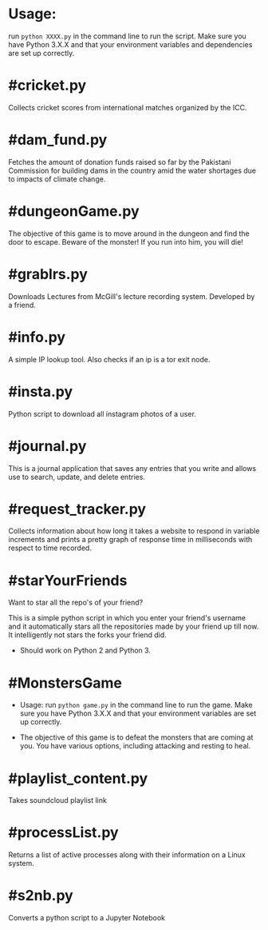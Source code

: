 Usage: 
========================
run `python XXXX.py` in the command line to run the script. Make sure you have Python 3.X.X and that your environment variables and dependencies are set up correctly.

#cricket.py
==============

Collects cricket scores from international matches organized by the ICC. 

#dam_fund.py
==============

Fetches the amount of donation funds raised so far by the Pakistani Commission for building dams in the country amid the water shortages due to impacts of climate change.

#dungeonGame.py
==============

The objective of this game is to move around in the dungeon and find the door to escape. Beware of the monster! If you run into him, you will die!

#grablrs.py
==============

Downloads Lectures from McGill's lecture recording system. Developed by a friend.

#info.py
==============

A simple IP lookup tool. Also checks if an ip is a tor exit node.

#insta.py
==============

Python script to download all instagram photos of a user.

#journal.py
==============
This is a journal application that saves any entries that you write and allows use to search, update, and delete entries.


#request_tracker.py
==============

Collects information about how long it takes a website to respond in variable increments and prints a pretty graph of response time in milliseconds with respect to time recorded.

#starYourFriends
==============

Want to star all the repo's of your friend?

This is a simple python script in which you enter your friend's username and it automatically stars all the repositories made by your friend up till now. It intelligently not stars the forks your friend did.

- Should work on Python 2 and Python 3.

#MonstersGame
==============

- Usage: run `python game.py` in the command line to run the game. Make sure you have Python 3.X.X and that your environment variables are set up correctly.

- The objective of this game is to defeat the monsters that are coming at you. You have various options, including attacking and resting to heal.

#playlist_content.py
==============

Takes soundcloud playlist link 

#processList.py
==============

Returns a list of active processes along with their information on a Linux system.

#s2nb.py
==============

Converts a python script to a Jupyter Notebook


